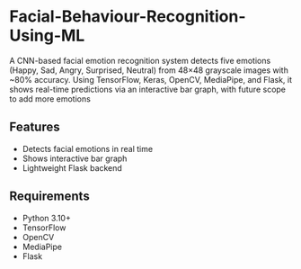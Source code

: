 # Facial-Behaviour-Recognition-Using-ML
A CNN-based facial emotion recognition system detects five emotions (Happy, Sad, Angry, Surprised, Neutral) from 48×48 grayscale images with ~80% accuracy. Using TensorFlow, Keras, OpenCV, MediaPipe, and Flask, it shows real-time predictions via an interactive bar graph, with future scope to add more emotions

## Features
- Detects facial emotions in real time
- Shows interactive bar graph
- Lightweight Flask backend

## Requirements
- Python 3.10+
- TensorFlow
- OpenCV
- MediaPipe
- Flask
